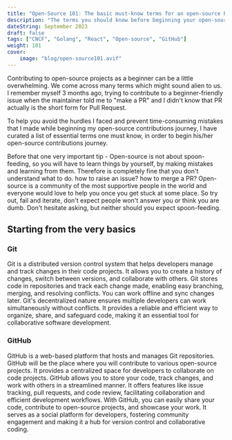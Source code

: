 ```yaml
---
title: "Open-Source 101: The basic must-know terms for an open-source beginner"
description: "The terms you should know before beginning your open-source journey · Contributing to open-source projects as a beginner can be a little overwhelming. We..."
dateString: September 2023
draft: false
tags: ["CNCF", "Golang", "React", "Open-source", "GitHub"]
weight: 101
cover:
    image: "blog/open-source101.avif"
---
```



Contributing to open-source projects as a beginner can be a little overwhelming. We come across many terms which might sound alien to us. I remember myself 3 months ago, trying to contribute to a beginner-friendly issue when the maintainer told me to "make a PR" and I didn't know that PR actually is the short form for Pull Request.

To help you avoid the hurdles I faced and prevent time-consuming mistakes that I made while beginning my open-source contributions journey, I have curated a list of essential terms one must know, in order to begin his/her open-source contributions journey.

Before that one very important tip - Open-source is not about spoon-feeding, so you will have to learn things by yourself, by making mistakes and learning from them. Therefore is completely fine that you don't understand what to do. how to raise an issue? how to merge a PR? Open-source is a community of the most supportive people in the world and everyone would love to help you once you get stuck at some place. So try out, fail and iterate, don't expect people won't answer you or think you are dumb. Don't hesitate asking, but neither should you expect spoon-feeding.

## Starting from the very basics

### Git
Git is a distributed version control system that helps developers manage and track changes in their code projects. It allows you to create a history of changes, switch between versions, and collaborate with others. Git stores code in repositories and track each change made, enabling easy branching, merging, and resolving conflicts. You can work offline and sync changes later. Git's decentralized nature ensures multiple developers can work simultaneously without conflicts. It provides a reliable and efficient way to organize, share, and safeguard code, making it an essential tool for collaborative software development.

### GitHub
GitHub is a web-based platform that hosts and manages Git repositories. GitHub will be the place where you will contribute to various open-source projects. It provides a centralized space for developers to collaborate on code projects. GitHub allows you to store your code, track changes, and work with others in a streamlined manner. It offers features like issue tracking, pull requests, and code review, facilitating collaboration and efficient development workflows. With GitHub, you can easily share your code, contribute to open-source projects, and showcase your work. It serves as a social platform for developers, fostering community engagement and making it a hub for version control and collaborative coding. 